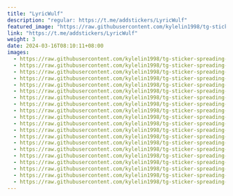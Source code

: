 ```yaml
---
title: "LyricWulf"
description: "regular: https://t.me/addstickers/LyricWulf"
featured_image: "https://raw.githubusercontent.com/kylelin1998/tg-sticker-spreading-worldwide-images/main/img/74c6c707-6a58-4c62-b45a-48f7cdd2ce84.jpg"
link: "https://t.me/addstickers/LyricWulf"
weight: 3
date: 2024-03-16T08:10:11+08:00
images:
  - https://raw.githubusercontent.com/kylelin1998/tg-sticker-spreading-worldwide-images/main/img/74c6c707-6a58-4c62-b45a-48f7cdd2ce84.jpg
  - https://raw.githubusercontent.com/kylelin1998/tg-sticker-spreading-worldwide-images/main/img/200cfe35-b064-481e-a7df-6f3c4e63073c.jpg
  - https://raw.githubusercontent.com/kylelin1998/tg-sticker-spreading-worldwide-images/main/img/9867c77a-28a0-470b-99c1-37c58b10f1bf.jpg
  - https://raw.githubusercontent.com/kylelin1998/tg-sticker-spreading-worldwide-images/main/img/003ffad9-2466-4c89-88b3-76bc7848d306.jpg
  - https://raw.githubusercontent.com/kylelin1998/tg-sticker-spreading-worldwide-images/main/img/730829dc-8c8a-4e8e-bb1c-1ee5d903f009.jpg
  - https://raw.githubusercontent.com/kylelin1998/tg-sticker-spreading-worldwide-images/main/img/f89fb369-5a96-463a-ac67-14bcf8a7d4aa.jpg
  - https://raw.githubusercontent.com/kylelin1998/tg-sticker-spreading-worldwide-images/main/img/fd1e292b-c626-4e94-bc8e-76d0385e11ab.jpg
  - https://raw.githubusercontent.com/kylelin1998/tg-sticker-spreading-worldwide-images/main/img/c5d54f00-16c1-46ad-a04f-73ecfe4b6e16.jpg
  - https://raw.githubusercontent.com/kylelin1998/tg-sticker-spreading-worldwide-images/main/img/209bde6b-992a-47ae-a701-94e2df08a675.jpg
  - https://raw.githubusercontent.com/kylelin1998/tg-sticker-spreading-worldwide-images/main/img/87febdf8-376b-4f1d-9522-8e9faaaade6b.jpg
  - https://raw.githubusercontent.com/kylelin1998/tg-sticker-spreading-worldwide-images/main/img/dc128df7-9de1-4f8b-b86e-69162417a7fe.jpg
  - https://raw.githubusercontent.com/kylelin1998/tg-sticker-spreading-worldwide-images/main/img/f3eb44bb-4a42-468f-8bbb-9c8913b6879f.jpg
  - https://raw.githubusercontent.com/kylelin1998/tg-sticker-spreading-worldwide-images/main/img/d986eef0-9e70-461f-9245-b0fcffd3eda1.jpg
  - https://raw.githubusercontent.com/kylelin1998/tg-sticker-spreading-worldwide-images/main/img/60e43e86-e939-47f7-ba9b-15bd33d23df5.jpg
  - https://raw.githubusercontent.com/kylelin1998/tg-sticker-spreading-worldwide-images/main/img/13b7ef06-2655-4d45-99c0-f04149813ee5.jpg
  - https://raw.githubusercontent.com/kylelin1998/tg-sticker-spreading-worldwide-images/main/img/3e4b3235-1ae0-4faf-892c-978decc242df.jpg
  - https://raw.githubusercontent.com/kylelin1998/tg-sticker-spreading-worldwide-images/main/img/9d5b18ff-195c-40c8-93ec-9ca1a855efc0.jpg
  - https://raw.githubusercontent.com/kylelin1998/tg-sticker-spreading-worldwide-images/main/img/f25450d3-9a67-43ba-9af3-e8c8afb41235.jpg
  - https://raw.githubusercontent.com/kylelin1998/tg-sticker-spreading-worldwide-images/main/img/7cccd079-d89d-4141-b196-9c3fa2ecb467.jpg
  - https://raw.githubusercontent.com/kylelin1998/tg-sticker-spreading-worldwide-images/main/img/92a12532-a4c9-49ed-a1ba-df0742363f29.jpg
---
```

